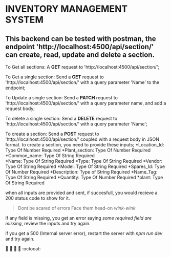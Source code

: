 # INVENTORY MANAGEMENT SYSTEM

## This backend can be tested with postman, the endpoint 'http://localhost:4500/api/section/' can create, read, update and delete a section.

To Get all sections: A **GET** request to 'http://localhost:4500/api/section/';

To Get a single section: Send a **GET** request to 'http://localhost:4500/api/section/' with a query parameter 'Name' to the endpoint;

To Update a single section: Send a **PATCH** request to 'http://localhost:4500/api/section/' with a query parameter name, and add a request body;

To delete a single section: Send a **DELETE** request to 'http://localhost:4500/api/section/' with a query parameter 'Name';

To create a section:  Send a **POST** request to 'http://localhost:4500/api/section/' coupled with a request body in JSON format.
to create a section, you need to provide these inputs;
*Location_Id:            Type Of Number          Required
*Plant_section:          Type Of Number          Required
*Common_name:            Type Of String          Required    
*Name:                   Type Of String          Required
*Type:                   Type Of String          Required
*Vendor:                 Type Of String          Required
*Model:                  Type Of String          Required
*Spares_Id:              Type Of Number          Required
*Description:            Type of String          Required
*Name_Tag:               Type Of String          Required
*Quantity:               Type Of Number          Required
*plant:                  Type Of String          Required

when all inputs are provided and sent, if succesfull, you would recieve a 200 status code to show for it.

>Dont be scared of errors
>Face them head-on *wink-wink*

If any field is missing, you get an error saying *some required field are missing*, review the inputs and try again.

if you get a 500 (Internal server error), restart the server with *npm run dev* and try again.


:rocket: :rocket: :tada: :tada: :octocat:
